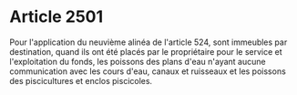 # Article 2501

Pour l'application du neuvième alinéa de l'article 524, sont immeubles par destination, quand ils ont été placés par le propriétaire pour le service et l'exploitation du fonds, les poissons des plans d'eau n'ayant aucune communication avec les cours d'eau, canaux et ruisseaux et les poissons des piscicultures et enclos piscicoles.
